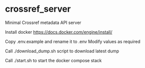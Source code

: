 # crossref_server
Minimal Crossref metadata API server

Install docker https://docs.docker.com/engine/install/

Copy .env.example and rename it to .env
Modify values as required

Call ./download_dump.sh script to download latest dump

Call ./start.sh to start the docker compose stack
